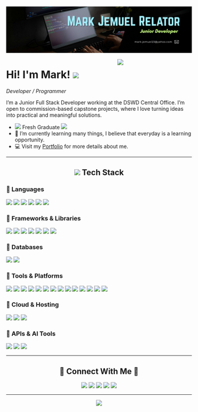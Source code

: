 <!--Banner-->
![BeatLesS Banner Image](./banner.png)

<!--Night Owl image-->
<div>
  <img align="right" width="40%" src="https://static.wikia.nocookie.net/p__/images/5/54/Kaiju_No._8_anime_render.webp/revision/latest?cb=20230924163203&path-prefix=protagonist">
</div>

<!--Header Name-->
# Hi! I'm Mark! <img src="https://slackmojis.com/emojis/8809-wave_hello/download" width="30"/>
*Developer / Programmer*
<br /> 

<!--Start Intro-->               
<p align="left">I’m a Junior Full Stack Developer working at the DSWD Central Office. I’m open to commission-based capstone projects, where I love turning ideas into practical and meaningful solutions.</p>

- <img src="https://slackmojis.com/emojis/3643-cool-doge/download" width="18"/> Fresh Graduate <img src="https://slackmojis.com/emojis/3643-cool-doge/download" width="20"/>
- 🌱 I’m currently learning many things, I believe that everyday is a learning opportunity.
- 💻 Visit my [Portfolio](https://beatless23.netlify.app/) for more details about me.
<!--End Intro-->

---

<!-- Tech Stack Section -->
<h2 align="center"><img src="https://slackmojis.com/emojis/10096-laptop_parrot/download" width="30"/> Tech Stack</h2> 

### 🔹 Languages
<p align="left" width="60%">
  <img src="https://img.shields.io/badge/HTML5-E34F26?style=flat-square&logo=html5&logoColor=white"/>
  <img src="https://img.shields.io/badge/CSS3-1572B6?style=flat-square&logo=css3&logoColor=white"/>
  <img src="https://img.shields.io/badge/JavaScript-F7E017?style=flat-square&logo=javascript&logoColor=black"/>
  <img src="https://img.shields.io/badge/TypeScript-3178C6?style=flat-square&logo=typescript&logoColor=white"/>
  <img src="https://img.shields.io/badge/PHP-777BB4?style=flat-square&logo=php&logoColor=white"/>
  <img src="https://img.shields.io/badge/SQL-336791?style=flat-square&logo=databricks&logoColor=white"/>
</p>

### 🔹 Frameworks & Libraries
<p align="left" width="60%">
  <img src="https://img.shields.io/badge/Laravel-FF2D20?style=flat-square&logo=laravel&logoColor=white"/>
  <img src="https://img.shields.io/badge/Angular-DD0031?style=flat-square&logo=angular&logoColor=white"/>
  <img src="https://img.shields.io/badge/Express-000000?style=flat-square&logo=express&logoColor=white"/>
  <img src="https://img.shields.io/badge/Tailwind_CSS-38B2AC?style=flat-square&logo=tailwind-css&logoColor=white"/>
  <img src="https://img.shields.io/badge/DaisyUI-5A0EF8?style=flat-square&logo=daisyui&logoColor=white"/>
  <img src="https://img.shields.io/badge/Flowbite-0EA5E9?style=flat-square&logo=flowbite&logoColor=white"/>
  <img src="https://img.shields.io/badge/WireUI-2563EB?style=flat-square&logo=laravel&logoColor=white"/>
</p>

### 🔹 Databases
<p align="left" width="60%">
  <img src="https://img.shields.io/badge/MySQL-4479A1?style=flat-square&logo=mysql&logoColor=white"/>
  <img src="https://img.shields.io/badge/PostgreSQL-316192?style=flat-square&logo=postgresql&logoColor=white"/>
</p>

### 🔹 Tools & Platforms
<p align="left" width="60%">
  <img src="https://img.shields.io/badge/VS_Code-007ACC?style=flat-square&logo=visual-studio-code&logoColor=white"/>
  <img src="https://img.shields.io/badge/Postman-FF6C37?style=flat-square&logo=postman&logoColor=white"/>
  <img src="https://img.shields.io/badge/Navicat-11B48A?style=flat-square&logo=navicat&logoColor=white"/>
  <img src="https://img.shields.io/badge/SQLyog-005C8F?style=flat-square&logo=databricks&logoColor=white"/>
  <img src="https://img.shields.io/badge/WAMP-FF4088?style=flat-square&logo=windows&logoColor=white"/>
  <img src="https://img.shields.io/badge/XAMPP-FB7A24?style=flat-square&logo=apache&logoColor=white"/>
  <img src="https://img.shields.io/badge/PuTTY-35495E?style=flat-square&logo=windows-terminal&logoColor=white"/>
  <img src="https://img.shields.io/badge/Figma-F24E1E?style=flat-square&logo=figma&logoColor=white"/>
  <img src="https://img.shields.io/badge/Canva-00C4CC?style=flat-square&logo=canva&logoColor=white"/>
  <img src="https://img.shields.io/badge/draw.io-008CBA?style=flat-square&logo=draw.io&logoColor=white"/>
  <img src="https://img.shields.io/badge/Lucidchart-FF8800?style=flat-square&logo=lucidchart&logoColor=white"/>
  <img src="https://img.shields.io/badge/Adobe%20Photoshop-31A8FF?style=flat-square&logo=adobe-photoshop&logoColor=white"/>

  <!-- Version Control -->
  <img src="https://img.shields.io/badge/Git-F05032?style=flat-square&logo=git&logoColor=white"/>
  <img src="https://img.shields.io/badge/GitHub-181717?style=flat-square&logo=github&logoColor=white"/>
</p>

### 🔹 Cloud & Hosting
<p align="left" width="60%">
  <img src="https://img.shields.io/badge/Netlify-00C7B7?style=flat-square&logo=netlify&logoColor=white"/>
  <img src="https://img.shields.io/badge/CyberPanel-008080?style=flat-square&logo=cloud&logoColor=white"/>
  <img src="https://img.shields.io/badge/Indevfinite_(CyberPanel)-008080?style=flat-square&logo=cloud&logoColor=white"/>
</p>

### 🔹 APIs & AI Tools
<p align="left" width="60%">
  <img src="https://img.shields.io/badge/Gemini_AI-4285F4?style=flat-square&logo=google&logoColor=white"/>
  <img src="https://img.shields.io/badge/ChatGPT-00A67E?style=flat-square&logo=openai&logoColor=white"/>
  <img src="https://img.shields.io/badge/Google%20reCAPTCHA-4285F4?style=flat-square&logo=google&logoColor=white"/>
</p>



---

<!-- Contact Section -->
<h2 align="center">🤝 Connect With Me 🤝</h2>
<div align="center">
  <a href="mailto:mark.jemuel23@yahoo.com"><img src="https://img.shields.io/badge/Email-D14836?style=flat-square&logo=gmail&logoColor=white"/></a>
  <a href="https://t.me/beatless23"><img src="https://img.shields.io/badge/Telegram-26A5E4?style=flat-square&logo=telegram&logoColor=white"/></a>
  <a href="https://facebook.com/beatless23"><img src="https://img.shields.io/badge/Facebook-1877F2?style=flat-square&logo=facebook&logoColor=white"/></a>
  <a href="https://www.linkedin.com/in/mark-jemuel-relator-202665321"><img src="https://img.shields.io/badge/LinkedIn-0A66C2?style=flat-square&logo=linkedin&logoColor=white"/></a>
  <a href="https://instagram.com/mark_jemuel23"><img src="https://img.shields.io/badge/Instagram-E4405F?style=flat-square&logo=instagram&logoColor=white"/></a>
</div>

---

<!--Footer--> 
<p align="center">
  <img src="https://capsule-render.vercel.app/api?type=waving&color=gradient&height=65&section=footer"/>
</p>
